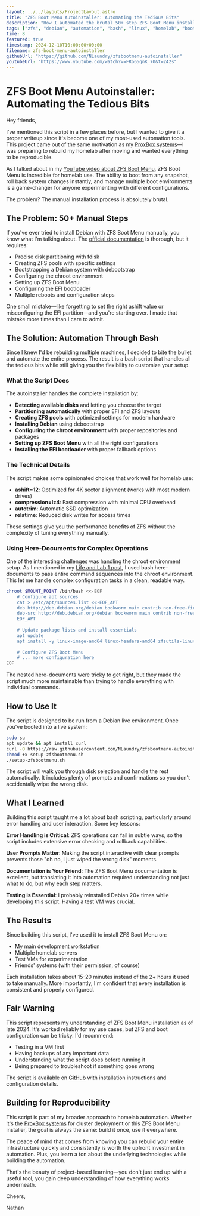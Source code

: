 ```yaml
---
layout: ../../layouts/ProjectLayout.astro
title: "ZFS Boot Menu Autoinstaller: Automating the Tedious Bits"
description: "How I automated the brutal 50+ step ZFS Boot Menu installation process with bash scripting, turning hours of manual configuration into a 15-minute automated deployment."
tags: ["zfs", "debian", "automation", "bash", "linux", "homelab", "boot-menu", "scripting", "here-documents"]
time: 8
featured: true
timestamp: 2024-12-10T10:00:00+00:00
filename: zfs-boot-menu-autoinstaller
githubUrl: "https://github.com/NLaundry/zfsbootmenu-autoinstaller"
youtubeUrl: "https://www.youtube.com/watch?v=FRo65qnK_70&t=242s"
---
```


# ZFS Boot Menu Autoinstaller: Automating the Tedious Bits

Hey friends,

I've mentioned this script in a few places before, but I wanted to give it a proper writeup since it's become one of my most-used automation tools. This project came out of the same motivation as my [ProxBox systems](https://nathanlaundry.com/lab/proxbox-containerized-proxy-management)—I was preparing to rebuild my homelab after moving and wanted everything to be reproducible.

As I talked about in my [YouTube video about ZFS Boot Menu](https://www.youtube.com/watch?v=u483SMqihZ8), ZFS Boot Menu is incredible for homelab use. The ability to boot from any snapshot, roll back system changes instantly, and manage multiple boot environments is a game-changer for anyone experimenting with different configurations.

The problem? The manual installation process is absolutely brutal.

## The Problem: 50+ Manual Steps

If you've ever tried to install Debian with ZFS Boot Menu manually, you know what I'm talking about. The [official documentation](https://docs.zfsbootmenu.org/en/v2.3.x/guides/debian/bookworm-uefi.html) is thorough, but it requires:

- Precise disk partitioning with fdisk
- Creating ZFS pools with specific settings
- Bootstrapping a Debian system with debootstrap
- Configuring the chroot environment
- Setting up ZFS Boot Menu
- Configuring the EFI bootloader
- Multiple reboots and configuration steps

One small mistake—like forgetting to set the right ashift value or misconfiguring the EFI partition—and you're starting over. I made that mistake more times than I care to admit.

## The Solution: Automation Through Bash

Since I knew I'd be rebuilding multiple machines, I decided to bite the bullet and automate the entire process. The result is a bash script that handles all the tedious bits while still giving you the flexibility to customize your setup.

### What the Script Does

The autoinstaller handles the complete installation by:

- **Detecting available disks** and letting you choose the target
- **Partitioning automatically** with proper EFI and ZFS layouts
- **Creating ZFS pools** with optimized settings for modern hardware
- **Installing Debian** using debootstrap
- **Configuring the chroot environment** with proper repositories and packages
- **Setting up ZFS Boot Menu** with all the right configurations
- **Installing the EFI bootloader** with proper fallback options

### The Technical Details

The script makes some opinionated choices that work well for homelab use:

- **ashift=12**: Optimized for 4K sector alignment (works with most modern drives)
- **compression=lz4**: Fast compression with minimal CPU overhead
- **autotrim**: Automatic SSD optimization
- **relatime**: Reduced disk writes for access times

These settings give you the performance benefits of ZFS without the complexity of tuning everything manually.

### Using Here-Documents for Complex Operations

One of the interesting challenges was handling the chroot environment setup. As I mentioned in my [Life and Lab 1 post](https://nathanlaundry.com/life/life-and-lab-1-de-optimizing-goals-and-zfs-boot-menu), I used bash here-documents to pass entire command sequences into the chroot environment. This let me handle complex configuration tasks in a clean, readable way.

```bash
chroot $MOUNT_POINT /bin/bash <<-EOF
    # Configure apt sources
    cat > /etc/apt/sources.list <<-EOF_APT
    deb http://deb.debian.org/debian bookworm main contrib non-free-firmware
    deb-src http://deb.debian.org/debian bookworm main contrib non-free-firmware
    EOF_APT
    
    # Update package lists and install essentials
    apt update
    apt install -y linux-image-amd64 linux-headers-amd64 zfsutils-linux
    
    # Configure ZFS Boot Menu
    # ... more configuration here
EOF
```

The nested here-documents were tricky to get right, but they made the script much more maintainable than trying to handle everything with individual commands.

## How to Use It

The script is designed to be run from a Debian live environment. Once you've booted into a live system:

```bash
sudo su
apt update && apt install curl
curl -O https://raw.githubusercontent.com/NLaundry/zfsbootmenu-autoinstaller/main/setup-zfsbootmenu.sh
chmod +x setup-zfsbootmenu.sh
./setup-zfsbootmenu.sh
```

The script will walk you through disk selection and handle the rest automatically. It includes plenty of prompts and confirmations so you don't accidentally wipe the wrong disk.

## What I Learned

Building this script taught me a lot about bash scripting, particularly around error handling and user interaction. Some key lessons:

**Error Handling is Critical**: ZFS operations can fail in subtle ways, so the script includes extensive error checking and rollback capabilities.

**User Prompts Matter**: Making the script interactive with clear prompts prevents those "oh no, I just wiped the wrong disk" moments.

**Documentation is Your Friend**: The ZFS Boot Menu documentation is excellent, but translating it into automation required understanding not just what to do, but why each step matters.

**Testing is Essential**: I probably reinstalled Debian 20+ times while developing this script. Having a test VM was crucial.

## The Results

Since building this script, I've used it to install ZFS Boot Menu on:
- My main development workstation
- Multiple homelab servers
- Test VMs for experimentation
- Friends' systems (with their permission, of course)

Each installation takes about 15-20 minutes instead of the 2+ hours it used to take manually. More importantly, I'm confident that every installation is consistent and properly configured.

## Fair Warning

This script represents my understanding of ZFS Boot Menu installation as of late 2024. It's worked reliably for my use cases, but ZFS and boot configuration can be tricky. I'd recommend:

- Testing in a VM first
- Having backups of any important data
- Understanding what the script does before running it
- Being prepared to troubleshoot if something goes wrong

The script is available on [GitHub](https://github.com/NLaundry/zfsbootmenu-autoinstaller) with installation instructions and configuration details.

## Building for Reproducibility

This script is part of my broader approach to homelab automation. Whether it's the [ProxBox systems](https://nathanlaundry.com/lab/proxbox-containerized-proxy-management) for cluster deployment or this ZFS Boot Menu installer, the goal is always the same: build it once, use it everywhere.

The peace of mind that comes from knowing you can rebuild your entire infrastructure quickly and consistently is worth the upfront investment in automation. Plus, you learn a ton about the underlying technologies while building the automation.

That's the beauty of project-based learning—you don't just end up with a useful tool, you gain deep understanding of how everything works underneath.

Cheers,

Nathan 